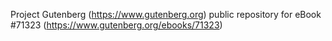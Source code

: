 Project Gutenberg (https://www.gutenberg.org) public repository for
eBook #71323 (https://www.gutenberg.org/ebooks/71323)

